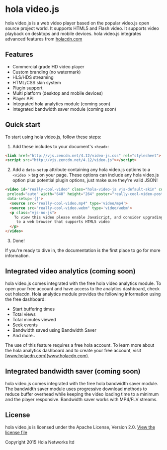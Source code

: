 # hola video.js
hola video.js is a web video player based on the popular video.js open source project world. It supports HTML5 and Flash video. It supports video playback on desktops and mobile devices. hola video.js integrates advanced features from [holacdn.com](http://www.holacdn.com)


## Features

- Commercial grade HD video player
- Custom branding (no watermark)
- HLS/HDS streaming
- HTML/CSS skin system 
- Plugin support
- Multi platform (desktop and mobile devices)
- Player API
- Integrated hola analytics module (coming soon)
- Integrated bandwidth saver module (coming soon)

## Quick start

To start using hola video.js, follow these steps:

1. Add these includes to your document's `<head>`:

  ```html
  <link href="http://vjs.zencdn.net/4.12/video-js.css" rel="stylesheet">
  <script src="http://vjs.zencdn.net/4.12/video.js"></script>
  ```

2. Add a `data-setup` attribute containing any hola video.js options to a `<video >` tag on your page. These options can include any hola video.js option plus potential plugin options, just make sure they're valid JSON!

  ```html
  <video id="really-cool-video" class="hola-video-js vjs-default-skin" controls
   preload="auto" width="640" height="264" poster="really-cool-video-poster.jpg"
   data-setup='{}'>
    <source src="really-cool-video.mp4" type='video/mp4'>
    <source src="really-cool-video.webm" type='video/webm'>
    <p class="vjs-no-js">
      To view this video please enable JavaScript, and consider upgrading
       to a web browser that supports HTML5 video
    </p>
  </video>
  ```

3. Done!

If you're ready to dive in, the documentation is the first place to go for more information.

## Integrated video analytics (coming soon) 

hola video.js comes integrated with the free hola video analytics module. To open your free account and have access to the analytics dashboard, check out holacdn. 
Hola analytics module provides the following information using the free dashboard:
- Start buffering times
- Total views
- Total minutes viewed
- Seek events
- Bandwidth saved using Bandwidth Saver
- And more..

The use of this feature requires a free hola account. To learn more about the hola analytics dashboard and to create your free account, visit [www.holacdn.com](www.holacdn.com). 


## Integrated bandwidth saver (coming soon) 

hola video.js comes integrated with the free hola bandwidth saver module. The bandwidth saver module uses progressive download methods to reduce buffer overhead while keeping the video loading time to a minimum and the player responsive.
Bandwidth saver works with MP4/FLV streams. 

## License

hola video.js is licensed under the Apache License, Version 2.0. [View the license file](LICENSE)

Copyright 2015 Hola Networks ltd
